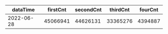 |dataTime|firstCnt|secondCnt|thirdCnt|fourCnt|
|-|-|-|-|-|
|2022-06-28|45066941|44626131|33365276|4394887|